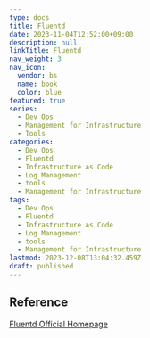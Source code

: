 ```yaml
---
type: docs
title: Fluentd
date: 2023-11-04T12:52:00+09:00
description: null
linkTitle: Fluentd
nav_weight: 3
nav_icon:
  vendor: bs
  name: book
  color: blue
featured: true
series:
  - Dev Ops
  - Management for Infrastructure
  - Tools
categories:
  - Dev Ops
  - Fluentd
  - Infrastructure as Code
  - Log Management
  - tools
  - Management for Infrastructure
tags:
  - Dev Ops
  - Fluentd
  - Infrastructure as Code
  - Log Management
  - tools
  - Management for Infrastructure
lastmod: 2023-12-08T13:04:32.459Z
draft: published
---
```


## Reference

[Fluentd Official Homepage](https://www.fluentd.org/)
